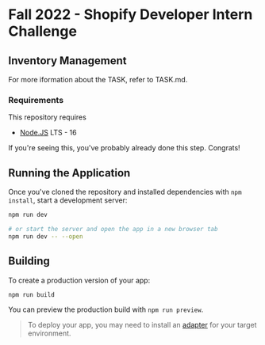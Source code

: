 # Fall 2022 - Shopify Developer Intern Challenge
## Inventory Management
For more iformation about the TASK, refer to TASK.md.

### Requirements
This repository requires
- [Node.JS](https://nodejs.org/en/) LTS - 16

If you're seeing this, you've probably already done this step. Congrats!

## Running the Application

Once you've cloned the repository and installed dependencies with `npm install`, start a development server:

```bash
npm run dev

# or start the server and open the app in a new browser tab
npm run dev -- --open
```

## Building

To create a production version of your app:

```bash
npm run build
```

You can preview the production build with `npm run preview`.

> To deploy your app, you may need to install an [adapter](https://kit.svelte.dev/docs/adapters) for your target environment.
